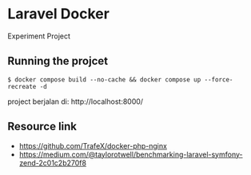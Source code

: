 # Laravel Docker
Experiment Project

## Running the projcet
`$ docker compose build --no-cache && docker compose up --force-recreate -d`

project berjalan di: http://localhost:8000/

## Resource link
- https://github.com/TrafeX/docker-php-nginx
- https://medium.com/@taylorotwell/benchmarking-laravel-symfony-zend-2c01c2b270f8
